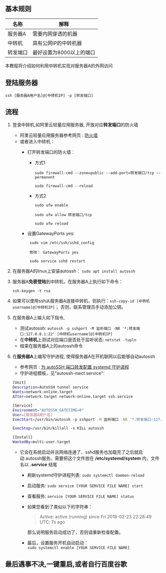 
## 基本规则

| 名称     | 解释 |
| ---     | --- |
| 服务器A  | 需要内网穿透的机器 |
| 中转机   | 具有公网IP的中转机器 |
| 转发端口 | 最好设置为8000以上的端口 |

本教程将介绍如何利用中转机实现对服务器A的外网访问

## 登陆服务器

`ssh [服务器A用户名]@[中转机IP] -p [转发端口]`

## 流程
1. 登录中转机,如阿里云轻量应用服务器, 开放对应**转发端口**的防火墙
    - 阿里云轻量应用服务器参考网页 : [防火墙](https://help.aliyun.com/document_detail/59086.html)
    - 或者进入中转机：
        + 打开转发端口的防火墙：
            - 方式1
        
                `sudo firewall-cmd --zone=public --add-port=转发端口/tcp --permanent`

                `sudo firewall-cmd --reload`

            - 方式2
        
                `sudo ufw enable`

                `sudo ufw allow 转发端口/tcp`

                `sudo ufw reload`

        + 设置GatewayPorts yes: 
    
            ` sudo vim /etc/ssh/sshd_config`

            ` 修改： GatewayPorts yes`

            ` sudo service sshd restart`

2. 在服务器A的linux上安装autossh： 
    `sudo apt install autossh`

3. 服务器A**免密登陆**到中转机，在服务器A上执行如下命令：

    `ssh-keygen -t rsa`

4. 如果可以使用ssh从服务器A连接中转机，则执行：`ssh-copy-id [中转机username]@[中转机IP]`； 否则，联系管理员手动添加公钥。
    
5. 在服务器A上输入如下指令, 
    - 测试autossh:
        `autossh -p sshport -M 监听端口 -NR '*:转发端口:127.0.0.1:22' [中转机username]@[中转机IP]`
    - 在**中转机**上测试对应端口是否处于监听状态: 
        `netstat -tupln`
    - 结束在服务器A上的autossh命令
   
6. 在**服务器A**上编写守护进程, 使得服务器A在开机联网以后能够自动autossh
    - 参考网页 : [为 autoSSH 端口转发配置 systemd 守护进程](https://roriri.one/2019/01/19/autossh/)
    - 守护进程模板，见"autossh-nwct.service":
    
    ```bash
    [Unit]
    Description=AutoSSH tunnel service
    Wants=network-online.target
    After=network.target network-online.target ssh.service
    
    [Service]
    Environment="AUTOSSH_GATETIME=0"
    User=[服务器A用户名]
    ExecStart=/usr/bin/autossh -p sshport -M 监听端口 -NR '*:转发端口:127.0.0.1:22' [中转机username]@[中转机IP]
    
    ExecStop=/usr/bin/killall -s KILL autossh
    
    [Install]
    WantedBy=multi-user.target
    ```

    - 它会在系统启动并且网络连通了、sshd服务也加载完了之后就启动 autossh服务。需要把这个文件放在 **/etc/systemd/system** 内，文件名以 **.service** 结尾

        + 刷新systemd守护进程列表:
            `sudo systemctl daemon-reload`
        + 启动服务:
            `sudo service [YOUR SERVICE FILE NAME] start`
        + 查看服务:
            `service [YOUR SERVICE FILE NAME] status`
        + 如果您看到了类似以下的字符串：

            > Active: active (running) since Fri 2018-02-23 22:28:49 UTC; 7s ago

            那么说明服务启动成功了，否则请重新检查配置。

        + 最后，设置服务开机自动启动：  
            `sudo systemctl enable [YOUR SERVICE FILE NAME]`

## 最后遇事不决,一键重启,或者自行百度谷歌


<!-- <meta http-equiv="refresh" content="1"> -->